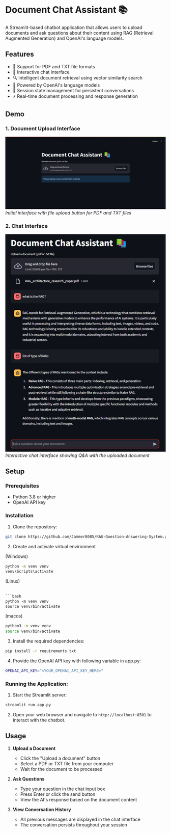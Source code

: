# Document Chat Assistant 📚

A Streamlit-based chatbot application that allows users to upload documents and ask questions about their content using RAG (Retrieval Augmented Generation) and OpenAI's language models.

## Features

- 📄 Support for PDF and TXT file formats
- 💬 Interactive chat interface
- 🔍 Intelligent document retrieval using vector similarity search
- 🤖 Powered by OpenAI's language models
- 💾 Session state management for persistent conversations
- ⚡ Real-time document processing and response generation

## Demo

### 1. Document Upload Interface
![Upload Interface](docs/upload_document.jpg)
*Initial interface with file upload button for PDF and TXT files*

### 2. Chat Interface
![Chat Interface](docs/demo_page_2.jpg)
*Interactive chat interface showing Q&A with the uploaded document*

## Setup

### Prerequisites

- Python 3.8 or higher
- OpenAI API key

### Installation

1. Clone the repository:

```bash
git clone https://github.com/Jammer8085/RAG-Question-Answering-System.git
```

2. Create and activate virtual environment

(Windows)

```bash
python -m venv venv
venv\Scripts\activate
```

(Linux)
```

```bash
python -m venv venv
source venv/bin/activate
```

(macos)
```bash
python3 -m venv venv
source venv/bin/activate
```

3. Install the required dependencies:

```bash
pip install -r requirements.txt
```

4. Provide the OpenAI API key with following variable in app.py:

```bash
OPENAI_API_KEY="<YOUR_OPENAI_API_KEY_HERE>"
```

### Running the Application:

1. Start the Streamlit server:

```bash
streamlit run app.py
```

2. Open your web browser and navigate to `http://localhost:8501` to interact with the chatbot.


## Usage

1. **Upload a Document**
   - Click the "Upload a document" button
   - Select a PDF or TXT file from your computer
   - Wait for the document to be processed

2. **Ask Questions**
   - Type your question in the chat input box
   - Press Enter or click the send button
   - View the AI's response based on the document content

3. **View Conversation History**
   - All previous messages are displayed in the chat interface
   - The conversation persists throughout your session